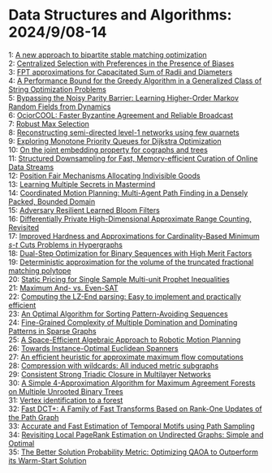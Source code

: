 # Data Structures and Algorithms: 2024/9/08-14  
1: [A new approach to bipartite stable matching optimization](https://doi.org/10.48550/arXiv.2409.04885)  
2: [Centralized Selection with Preferences in the Presence of Biases](https://doi.org/10.48550/arXiv.2409.04897)  
3: [FPT approximations for Capacitated Sum of Radii and Diameters](https://doi.org/10.48550/arXiv.2409.04984)  
4: [A Performance Bound for the Greedy Algorithm in a Generalized Class of  String Optimization Problems](https://doi.org/10.48550/arXiv.2409.05020)  
5: [Bypassing the Noisy Parity Barrier: Learning Higher-Order Markov Random  Fields from Dynamics](https://doi.org/10.48550/arXiv.2409.05284)  
6: [OciorCOOL: Faster Byzantine Agreement and Reliable Broadcast](https://doi.org/10.48550/arXiv.2409.06008)  
7: [Robust Max Selection](https://doi.org/10.48550/arXiv.2409.06014)  
8: [Reconstructing semi-directed level-1 networks using few quarnets](https://doi.org/10.48550/arXiv.2409.06034)  
9: [Exploring Monotone Priority Queues for Dijkstra Optimization](https://doi.org/10.48550/arXiv.2409.06061)  
10: [On the joint embedding property for cographs and trees](https://doi.org/10.48550/arXiv.2409.06127)  
11: [Structured Downsampling for Fast, Memory-efficient Curation of Online  Data Streams](https://doi.org/10.48550/arXiv.2409.06199)  
12: [Position Fair Mechanisms Allocating Indivisible Goods](https://doi.org/10.48550/arXiv.2409.06423)  
13: [Learning Multiple Secrets in Mastermind](https://doi.org/10.48550/arXiv.2409.06453)  
14: [Coordinated Motion Planning: Multi-Agent Path Finding in a Densely  Packed, Bounded Domain](https://doi.org/10.48550/arXiv.2409.06486)  
15: [Adversary Resilient Learned Bloom Filters](https://doi.org/10.48550/arXiv.2409.06556)  
16: [Differentially Private High-Dimensional Approximate Range Counting,  Revisited](https://doi.org/10.48550/arXiv.2409.07187)  
17: [Improved Hardness and Approximations for Cardinality-Based Minimum  $s$-$t$ Cuts Problems in Hypergraphs](https://doi.org/10.48550/arXiv.2409.07201)  
18: [Dual-Step Optimization for Binary Sequences with High Merit Factors](https://doi.org/10.48550/arXiv.2409.07222)  
19: [Deterministic approximation for the volume of the truncated fractional  matching polytope](https://doi.org/10.48550/arXiv.2409.07283)  
20: [Static Pricing for Single Sample Multi-unit Prophet Inequalities](https://doi.org/10.48550/arXiv.2409.07719)  
21: [Maximum And- vs. Even-SAT](https://doi.org/10.48550/arXiv.2409.07837)  
22: [Computing the LZ-End parsing: Easy to implement and practically  efficient](https://doi.org/10.48550/arXiv.2409.07840)  
23: [An Optimal Algorithm for Sorting Pattern-Avoiding Sequences](https://doi.org/10.48550/arXiv.2409.07868)  
24: [Fine-Grained Complexity of Multiple Domination and Dominating Patterns  in Sparse Graphs](https://doi.org/10.48550/arXiv.2409.08037)  
25: [A Space-Efficient Algebraic Approach to Robotic Motion Planning](https://doi.org/10.48550/arXiv.2409.08219)  
26: [Towards Instance-Optimal Euclidean Spanners](https://doi.org/10.48550/arXiv.2409.08227)  
27: [An efficient heuristic for approximate maximum flow computations](https://doi.org/10.48550/arXiv.2409.08350)  
28: [Compression with wildcards: All induced metric subgraphs](https://doi.org/10.48550/arXiv.2409.08363)  
29: [Consistent Strong Triadic Closure in Multilayer Networks](https://doi.org/10.48550/arXiv.2409.08405)  
30: [A Simple 4-Approximation Algorithm for Maximum Agreement Forests on  Multiple Unrooted Binary Trees](https://doi.org/10.48550/arXiv.2409.08440)  
31: [Vertex identification to a forest](https://doi.org/10.48550/arXiv.2409.08883)  
32: [Fast DCT+: A Family of Fast Transforms Based on Rank-One Updates of the  Path Graph](https://doi.org/10.48550/arXiv.2409.08970)  
33: [Accurate and Fast Estimation of Temporal Motifs using Path Sampling](https://doi.org/10.48550/arXiv.2409.08975)  
34: [Revisiting Local PageRank Estimation on Undirected Graphs: Simple and  Optimal](https://doi.org/10.48550/arXiv.2409.08978)  
35: [The Better Solution Probability Metric: Optimizing QAOA to Outperform  its Warm-Start Solution](https://doi.org/10.48550/arXiv.2409.09012)  